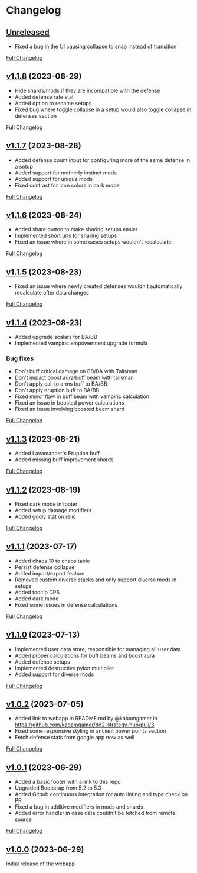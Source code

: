 # Changelog

## [Unreleased](https://github.com/kabamgamer/dd2-strategy-hub/tree/HEAD)

* Fixed a bug in the UI causing collapse to snap instead of transition

[Full Changelog](https://github.com/kabamgamer/dd2-strategy-hub/compare/v1.1.8...HEAD)

## [v1.1.8](https://github.com/kabamgamer/dd2-strategy-hub/tree/v1.1.8) (2023-08-29)

* Hide shards/mods if they are incompatible with the defense
* Added defense rate stat
* Added option to rename setups
* Fixed bug where toggle collapse in a setup would also toggle collapse in defenses section

[Full Changelog](https://github.com/kabamgamer/dd2-strategy-hub/compare/v1.1.7...v1.1.8)



## [v1.1.7](https://github.com/kabamgamer/dd2-strategy-hub/tree/v1.1.7) (2023-08-28)

* Added defense count input for configuring more of the same defense in a setup
* Added support for motherly instinct mods
* Added support for unique mods
* Fixed contrast for icon colors in dark mode

[Full Changelog](https://github.com/kabamgamer/dd2-strategy-hub/compare/v1.1.6...v1.1.7)



## [v1.1.6](https://github.com/kabamgamer/dd2-strategy-hub/tree/v1.1.6) (2023-08-24)

* Added share button to make sharing setups easier
* Implemented short urls for sharing setups
* Fixed an issue where in some cases setups wouldn't recalculate

[Full Changelog](https://github.com/kabamgamer/dd2-strategy-hub/compare/v1.1.5...v1.1.6)



## [v1.1.5](https://github.com/kabamgamer/dd2-strategy-hub/tree/v1.1.5) (2023-08-23)

* Fixed an issue where newly created defenses wouldn't automatically recalculate after data changes

[Full Changelog](https://github.com/kabamgamer/dd2-strategy-hub/compare/v1.1.4...v1.1.5)



## [v1.1.4](https://github.com/kabamgamer/dd2-strategy-hub/tree/v1.1.4) (2023-08-23)

* Added upgrade scalars for BA/BB
* Implemented vampiric empowerment upgrade formula

### Bug fixes
* Don't buff critical damage on BB/BA with Talisman
* Don't impact boost aura/buff beam with talisman
* Don't apply call to arms buff to BA/BB
* Don't apply eruption buff to BA/BB
* Fixed minor flaw in buff beam with vampiric calculation
* Fixed an issue in boosted power calculations
* Fixed an issue involving boosted beam shard

[Full Changelog](https://github.com/kabamgamer/dd2-strategy-hub/compare/v1.1.3...v1.1.4)



## [v1.1.3](https://github.com/kabamgamer/dd2-strategy-hub/tree/v1.1.3) (2023-08-21)

* Added Lavamancer's Eruption buff
* Added missing buff improvement shards

[Full Changelog](https://github.com/kabamgamer/dd2-strategy-hub/compare/v1.1.2...v1.1.3)



## [v1.1.2](https://github.com/kabamgamer/dd2-strategy-hub/tree/v1.1.2) (2023-08-19)

* Fixed dark mode in footer
* Added setup damage modifiers
* Added godly stat on relic

[Full Changelog](https://github.com/kabamgamer/dd2-strategy-hub/compare/v1.1.1...v1.1.2)



## [v1.1.1](https://github.com/kabamgamer/dd2-strategy-hub/tree/v1.1.1) (2023-07-17)

* Added chaos 10 to chaos table
* Persist defense collapse
* Added import/export feature
* Removed custom diverse stacks and only support diverse mods in setups
* Added tooltip DPS
* Added dark mode
* Fixed some issues in defense calculations

[Full Changelog](https://github.com/kabamgamer/dd2-strategy-hub/compare/v1.1.0...v1.1.1)



## [v1.1.0](https://github.com/kabamgamer/dd2-strategy-hub/tree/v1.1.0) (2023-07-13)

* Implemented user data store, responsible for managing all user data
* Added proper calculations for buff beams and boost aura
* Added defense setups
* Implemented destructive pylon multiplier
* Added support for diverse mods

[Full Changelog](https://github.com/kabamgamer/dd2-strategy-hub/compare/v1.0.2...v1.1.0)



## [v1.0.2](https://github.com/kabamgamer/dd2-strategy-hub/tree/v1.0.2) (2023-07-05)

* Added link to webapp in README.md by @kabamgamer in https://github.com/kabamgamer/dd2-strategy-hub/pull/3
* Fixed some responsive styling in ancient power points section
* Fetch defense stats from google app now as well

[Full Changelog](https://github.com/kabamgamer/dd2-strategy-hub/compare/v1.0.1...v1.0.2)



## [v1.0.1](https://github.com/kabamgamer/dd2-strategy-hub/tree/v1.0.1) (2023-06-29)

* Added a basic footer with a link to this repo
* Upgraded Bootstrap from 5.2 to 5.3
* Added Github continuous integration for auto linting and type check on PR
* Fixed a bug in additive modifiers in mods and shards
* Added error handler in case data couldn't be fetched from remote source

[Full Changelog](https://github.com/kabamgamer/dd2-strategy-hub/compare/v1.0.0...v1.0.1)



## [v1.0.0](https://github.com/kabamgamer/dd2-strategy-hub/tree/v1.0.0) (2023-06-29)

Initial release of the webapp
